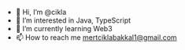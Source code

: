 - 👋 Hi, I’m @cikla
- 👀 I’m interested in Java, TypeScript
- 🌱 I’m currently learning Web3
- 📫 How to reach me mertciklabakkal1@gmail.com

<!---
cikla/cikla is a ✨ special ✨ repository because its `README.md` (this file) appears on your GitHub profile.
You can click the Preview link to take a look at your changes.
--->
